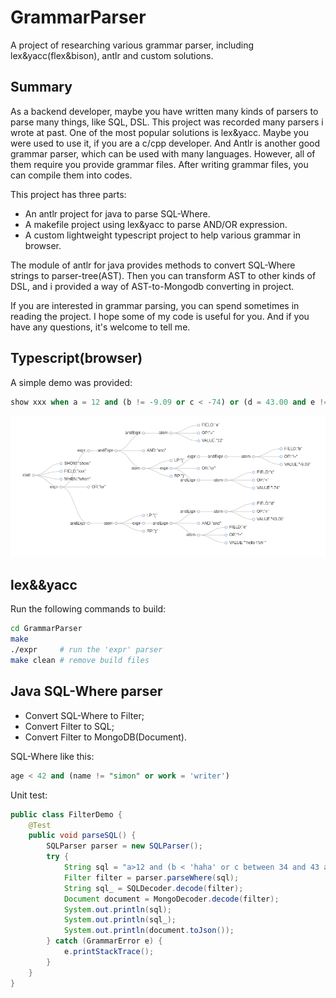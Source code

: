 # GrammarParser

A project of researching various grammar parser, including lex&amp;yacc(flex&amp;bison), antlr and custom solutions.

## Summary

As a backend developer, maybe you have written many kinds of parsers to parse many things, like SQL, DSL. This project was recorded many parsers i wrote at past. One of the most popular solutions is lex&amp;yacc. Maybe you were used to use it, if you are a c/cpp developer. And Antlr is another good grammar parser, which can be used with many languages. However, all of them require you provide grammar files. After writing grammar files, you can compile them into codes.

This project has three parts:

- An antlr project for java to parse SQL-Where.
- A makefile project using lex&amp;yacc to parse AND/OR expression.
- A custom lightweight typescript project to help various grammar in browser.

The module of antlr for java provides methods to convert SQL-Where strings to parser-tree(AST). Then you can transform AST to other kinds of DSL, and i provided a way of AST-to-Mongodb converting in project.

If you are interested in grammar parsing, you can spend sometimes in reading the project. I hope some of my code is useful for you. And if you have any questions, it's welcome to tell me.

## Typescript(browser)

A simple demo was provided:

```sql
show xxx when a = 12 and (b != -9.09 or c < -74) or (d = 43.00 and e != "hello \"oh")

```

<img src="browser/parser.png">


## lex&&yacc

Run the following commands to build:

```bash
cd GrammarParser
make
./expr     # run the 'expr' parser
make clean # remove build files
```

## Java SQL-Where parser

- Convert SQL-Where to Filter;
- Convert Filter to SQL;
- Convert Filter to MongoDB(Document).

SQL-Where like this:

```sql
age < 42 and (name != "simon" or work = 'writer')
```

Unit test:

```java
public class FilterDemo {
    @Test
    public void parseSQL() {
        SQLParser parser = new SQLParser();
        try {
            String sql = "a>12 and (b < 'haha' or c between 34 and 43 and d > '2020-01-01 08:00:00' or e in (1,2,3));";
            Filter filter = parser.parseWhere(sql);
            String sql_ = SQLDecoder.decode(filter);
            Document document = MongoDecoder.decode(filter);
            System.out.println(sql);
            System.out.println(sql_);
            System.out.println(document.toJson());
        } catch (GrammarError e) {
            e.printStackTrace();
        }
    }
}
```